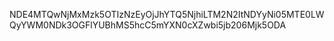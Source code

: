 NDE4MTQwNjMxMzk5OTIzNzEyOjJhYTQ5NjhiLTM2N2ItNDYyNi05MTE0LWQyYWM0NDk3OGFlYUBhMS5hcC5mYXN0cXZwbi5jb206Mjk5ODA
